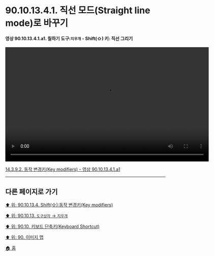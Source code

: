 # 90.10.13.4.1. 직선 모드(Straight line mode)로 바꾸기

<a id="90-10-13-04-01-a1"></a>

#### 영상 90.10.13.4.1.a1. 칠하기 도구:`지우개` - Shift(⇧) 키: 직선 그리기
<video controls="controls" width="640" height="360" src="https://github.com/wonder13662/gimp/assets/15767104/ae532fa1-1ead-45e7-97f0-cf0e528cbc63"></video>

[14.3.9.2. 동작 변경키(Key modifiers) - 영상 90.10.13.4.1.a1](./14-03-09-02-key_modifiers.md#90-10-13-04-01-a1)

***

## 다른 페이지로 가기

[⬆️ 위: 90.10.13.4. Shift(⇧):동작 변경키(Key modifiers)](./90-10-13-04-00-key_modifier-shift.md)

[⬆️ 위: 90.10.13. `도구상자` → `지우개`](./90-10-13-00-tool_box-eraser.md)

[⬆️ 위: 90.10. 키보드 단축키(Keyboard Shortcut)](./90-10-00-keyboard_shortcut.md)

[⬆️ 위: 90. 이미지 맵](./90-00-image-map.md)

[🏠 홈](./00-home.md)